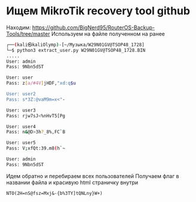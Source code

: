 # Ищем MikroTik recovery tool github
Находим: https://github.com/BigNerd95/RouterOS-Backup-Tools/tree/master
Используем на файле полученном на ранее
```bash
┌──(kali㉿kaliOlymp)-[~/Музыка/W29N01GV@TSOP48_1728]
└─$ python3 extract_user.py W29N01GV@TSOP48_1728.BIN
.....
User: admin
Pass: 9Nbn5dST

User: user
Pass: z[a/#4V]jHDF,"xd:q$u

User: user2
Pass: s*3Z:@vaM9m=x<"-

User: user3
Pass: rjw7sJ<%nHvT5[Pg

User: user4
Pass: n&@D>3h?_8%,FC`B

User: user5
Pass: V;xfQt:39.m8(h`~

User: admin
Pass: 9Nbn5dST
```
Идем обратно и перебираем всех пользователей
Получаем флаг в названии файла и красивую html страничку внутри
```
NTO(2H=nS@fsz=Mxj&-{b%3TY]tQNLny}W+)
```
